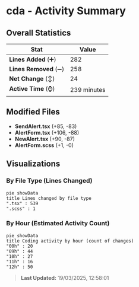 # cda - Activity Summary 

## Overall Statistics

| Stat                   | Value                                                             |
| ---------------------- | ----------------------------------------------------------------- |
| **Lines Added** (➕)   | 282                                          |
| **Lines Removed** (➖) | 258                                        |
| **Net Change** (↕)    | 24                |
| **Active Time** (⌚)   | 239 minutes |


## Modified Files
- **SendAlert.tsx** (+85, -83)
- **AlertForm.tsx** (+106, -88)
- **NewAlert.tsx** (+90, -87)
- **AlertForm.scss** (+1, -0)

## Visualizations

### By File Type (Lines Changed)

```mermaid
pie showData
title Lines changed by file type
".tsx" : 539
".scss" : 1
```

### By Hour (Estimated Activity Count)

```mermaid
pie showData
title Coding activity by hour (count of changes)
"00h" : 20
"09h" : 44
"10h" : 27
"11h" : 16
"12h" : 50
```


> **Last Updated:** 19/03/2025, 12:58:01